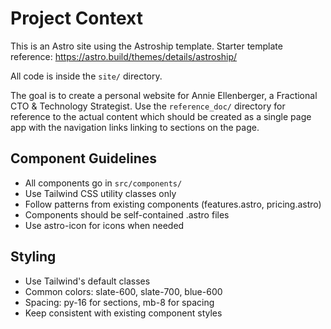 # Project Context

This is an Astro site using the Astroship template. Starter template reference: https://astro.build/themes/details/astroship/ 

All code is inside the `site/` directory.

The goal is to create a personal website for Annie Ellenberger, a Fractional CTO & Technology Strategist.
Use the `reference_doc/` directory for reference to the actual content which should be created as a single page app with the navigation links linking to sections on the page.

## Component Guidelines
- All components go in `src/components/`
- Use Tailwind CSS utility classes only
- Follow patterns from existing components (features.astro, pricing.astro)
- Components should be self-contained .astro files
- Use astro-icon for icons when needed

## Styling
- Use Tailwind's default classes
- Common colors: slate-600, slate-700, blue-600
- Spacing: py-16 for sections, mb-8 for spacing
- Keep consistent with existing component styles